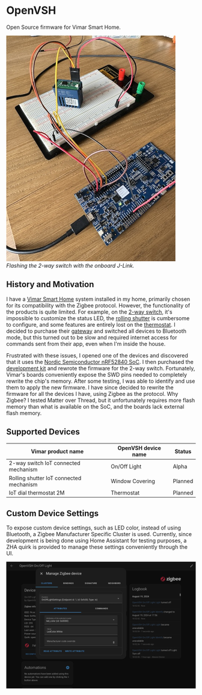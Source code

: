 # OpenVSH

Open Source firmware for Vimar Smart Home.

![Flashing the 2-way switch with the onboard J-Link](images/flashing.jpeg)
_Flashing the 2-way switch with the onboard J-Link._

## History and Motivation

I have a [Vimar Smart Home](https://www.vimar.com/en/int/smart-home-15487122.html) system installed in my home, primarily chosen for its compatibility with the Zigbee protocol. However, the functionality of the products is quite limited. For example, on the [2-way switch](https://www.vimar.com/en/int/catalog/product/index/code/19592.0), it's impossible to customize the status LED, the [rolling shutter](https://www.vimar.com/en/int/catalog/product/index/code/19594.0) is cumbersome to configure, and some features are entirely lost on the [thermostat](https://www.vimar.com/en/int/catalog/product/index/code/02973.B). I decided to purchase their [gateway](https://www.vimar.com/en/int/catalog/product/index/code/19597.B) and switched all devices to Bluetooth mode, but this turned out to be slow and required internet access for commands sent from their app, even when I'm inside the house.

Frustrated with these issues, I opened one of the devices and discovered that it uses the [Nordic Semiconductor nRF52840 SoC](https://www.nordicsemi.com/Products/nRF52840). I then purchased the [development kit](https://www.nordicsemi.com/Products/Development-hardware/nRF52840-DK) and rewrote the firmware for the 2-way switch. Fortunately, Vimar's boards conveniently expose the SWD pins needed to completely rewrite the chip's memory. After some testing, I was able to identify and use them to apply the new firmware. I have since decided to rewrite the firmware for all the devices I have, using Zigbee as the protocol. Why Zigbee? I tested Matter over Thread, but it unfortunately requires more flash memory than what is available on the SoC, and the boards lack external flash memory.

## Supported Devices

| Vimar product name                      | OpenVSH device name | Status  |
| --------------------------------------- | ------------------- | ------- |
| 2-way switch IoT connected mechanism    | On/Off Light        | Alpha   |
| Rolling shutter IoT connected mechanism | Window Covering     | Planned |
| IoT dial thermostat 2M                  | Thermostat          | Planned |

## Custom Device Settings

To expose custom device settings, such as LED color, instead of using Bluetooth, a Zigbee Manufacturer Specific Cluster is used. Currently, since development is being done using Home Assistant for testing purposes, a ZHA quirk is provided to manage these settings conveniently through the UI.

![ZHA Quirk](images/zha-quirk.png)

